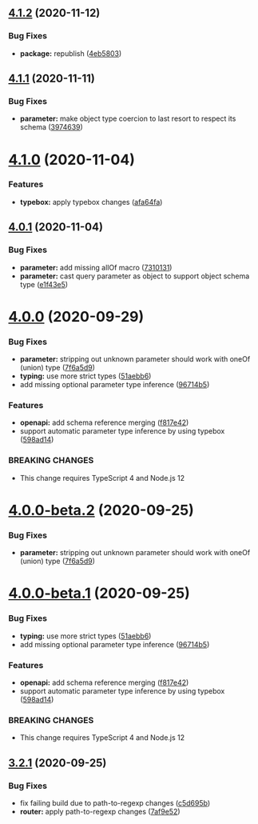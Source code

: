 ## [4.1.2](https://github.com/serverless-seoul/corgi/compare/v4.1.1...v4.1.2) (2020-11-12)


### Bug Fixes

* **package:** republish ([4eb5803](https://github.com/serverless-seoul/corgi/commit/4eb5803254bb53109e3d8fff5875ce92b84776c6))

## [4.1.1](https://github.com/serverless-seoul/corgi/compare/v4.1.0...v4.1.1) (2020-11-11)


### Bug Fixes

* **parameter:** make object type coercion to last resort to respect its schema ([3974639](https://github.com/serverless-seoul/corgi/commit/3974639bf0552908072d74305a9ec77ada8a8a31))

# [4.1.0](https://github.com/serverless-seoul/corgi/compare/v4.0.1...v4.1.0) (2020-11-04)


### Features

* **typebox:** apply typebox changes ([afa64fa](https://github.com/serverless-seoul/corgi/commit/afa64fa5f9596e3982a80714f11eb4e9bf4a8446))

## [4.0.1](https://github.com/serverless-seoul/corgi/compare/v4.0.0...v4.0.1) (2020-11-04)


### Bug Fixes

* **parameter:** add missing allOf macro ([7310131](https://github.com/serverless-seoul/corgi/commit/73101311956cddd2138ad54d2089bea241cc9b50))
* **parameter:** cast query parameter as object to support object schema type ([e1f43e5](https://github.com/serverless-seoul/corgi/commit/e1f43e5bb20c0d2c46bc246909dd47528470d6dd))

# [4.0.0](https://github.com/serverless-seoul/corgi/compare/v3.2.1...v4.0.0) (2020-09-29)


### Bug Fixes

* **parameter:** stripping out unknown parameter should work with oneOf (union) type ([7f6a5d9](https://github.com/serverless-seoul/corgi/commit/7f6a5d95df1950bb6573d49079fa4d7f3b1ca1f7))
* **typing:** use more strict types ([51aebb6](https://github.com/serverless-seoul/corgi/commit/51aebb6cd6d9a2809914e68e52a9729b4c056f8b))
* add missing optional parameter type inference ([96714b5](https://github.com/serverless-seoul/corgi/commit/96714b58252d492ec0706efb35e56c73beb67cca))


### Features

* **openapi:** add schema reference merging ([f817e42](https://github.com/serverless-seoul/corgi/commit/f817e42ddec4f54628b04f62c139b4b62ad39c8d))
* support automatic parameter type inference by using typebox ([598ad14](https://github.com/serverless-seoul/corgi/commit/598ad1475dcf382841b4f97189dc9b4b0a14ee7b))


### BREAKING CHANGES

* This change requires TypeScript 4 and Node.js 12

# [4.0.0-beta.2](https://github.com/serverless-seoul/corgi/compare/v4.0.0-beta.1...v4.0.0-beta.2) (2020-09-25)


### Bug Fixes

* **parameter:** stripping out unknown parameter should work with oneOf (union) type ([7f6a5d9](https://github.com/serverless-seoul/corgi/commit/7f6a5d95df1950bb6573d49079fa4d7f3b1ca1f7))

# [4.0.0-beta.1](https://github.com/serverless-seoul/corgi/compare/v3.2.1-beta.1...v4.0.0-beta.1) (2020-09-25)


### Bug Fixes

* **typing:** use more strict types ([51aebb6](https://github.com/serverless-seoul/corgi/commit/51aebb6cd6d9a2809914e68e52a9729b4c056f8b))
* add missing optional parameter type inference ([96714b5](https://github.com/serverless-seoul/corgi/commit/96714b58252d492ec0706efb35e56c73beb67cca))


### Features

* **openapi:** add schema reference merging ([f817e42](https://github.com/serverless-seoul/corgi/commit/f817e42ddec4f54628b04f62c139b4b62ad39c8d))
* support automatic parameter type inference by using typebox ([598ad14](https://github.com/serverless-seoul/corgi/commit/598ad1475dcf382841b4f97189dc9b4b0a14ee7b))


### BREAKING CHANGES

* This change requires TypeScript 4 and Node.js 12

## [3.2.1](https://github.com/serverless-seoul/corgi/compare/v3.2.0...v3.2.1) (2020-09-25)


### Bug Fixes

* fix failing build due to path-to-regexp changes ([c5d695b](https://github.com/serverless-seoul/corgi/commit/c5d695b210c0c5a1a023fd42df31f5f22cf8f423))
* **router:** apply path-to-regexp changes ([7af9e52](https://github.com/serverless-seoul/corgi/commit/7af9e52bf9462bcf9b7a52e345aee21ae3821763))
